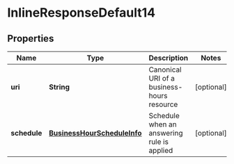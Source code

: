 
# InlineResponseDefault14

## Properties
Name | Type | Description | Notes
------------ | ------------- | ------------- | -------------
**uri** | **String** | Canonical URI of a business-hours resource |  [optional]
**schedule** | [**BusinessHourScheduleInfo**](BusinessHourScheduleInfo.md) | Schedule when an answering rule is applied |  [optional]



